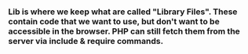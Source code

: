 ### Lib is where we keep what are called "Library Files". These contain code that we want to use, but don't want to be accessible in the browser. PHP can still fetch them from the server via include & require commands.